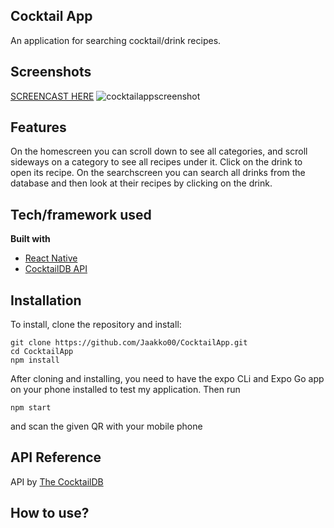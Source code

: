 ## Cocktail App
An application for searching cocktail/drink recipes.

## Screenshots
[SCREENCAST HERE](https://www.youtube.com/watch?v=IJkiq8hhMFY)
![cocktailappscreenshot](https://user-images.githubusercontent.com/69541309/152698969-3d740951-7414-40b1-91c1-b27ab94831be.png)



## Features
On the homescreen you can scroll down to see all categories, and scroll sideways on a category to see all recipes under it.
Click on the drink to open its recipe.
On the searchscreen you can search all drinks from the database and then look at their recipes by clicking on the drink.

## Tech/framework used

<b>Built with</b>
- [React Native](https://reactnative.dev)
- [CocktailDB API](https://www.thecocktaildb.com)
 
## Installation
To install, clone the repository and install:
```
git clone https://github.com/Jaakko00/CocktailApp.git
cd CocktailApp
npm install
```
After cloning and installing, you need to have the expo CLi and Expo Go app on your phone installed to test my application. Then run
```
npm start
```
and scan the given QR with your mobile phone

## API Reference

API by [The CocktailDB](https://www.thecocktaildb.com/api.php)

## How to use?

